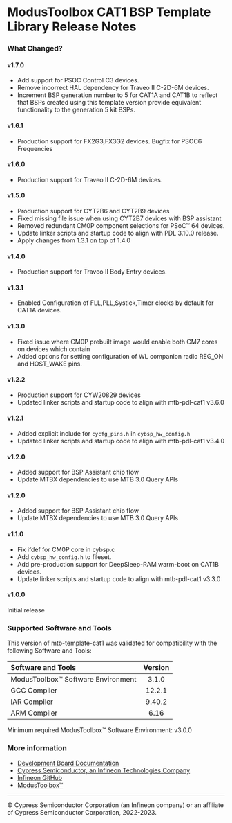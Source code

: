 # ModusToolbox CAT1 BSP Template Library Release Notes

### What Changed?
#### v1.7.0
* Add support for PSOC Control C3 devices.
* Remove incorrect HAL dependency for Traveo II C-2D-6M devices.
* Increment BSP generation number to 5 for CAT1A and CAT1B to
  reflect that BSPs created using this template version provide
  equivalent functionality to the generation 5 kit BSPs.
#### v1.6.1
* Production support for FX2G3,FX3G2 devices. Bugfix for PSOC6 Frequencies
#### v1.6.0
* Production support for Traveo II C-2D-6M devices.
#### v1.5.0
* Production support for CYT2B6 and CYT2B9 devices
* Fixed missing file issue when using CYT2B7 devices with BSP assistant
* Removed redundant CM0P component selections for PSoC™ 64 devices.
* Update linker scripts and startup code to align with PDL 3.10.0 release.
* Apply changes from 1.3.1 on top of 1.4.0
#### v1.4.0
* Production support for Traveo II Body Entry devices.
#### v1.3.1
* Enabled Configuration of FLL,PLL,Systick,Timer clocks by default for CAT1A devices.
#### v1.3.0
* Fixed issue where CM0P prebuilt image would enable both CM7 cores on devices which contain
* Added options for setting configuration of WL companion radio REG_ON and HOST_WAKE pins.
#### v1.2.2
* Production support for CYW20829 devices
* Updated linker scripts and startup code to align with mtb-pdl-cat1 v3.6.0
#### v1.2.1
* Added explicit include for `cycfg_pins.h` in `cybsp_hw_config.h`
* Updated linker scripts and startup code to align with mtb-pdl-cat1 v3.4.0
#### v1.2.0
* Added support for BSP Assistant chip flow
* Update MTBX dependencies to use MTB 3.0 Query APIs
#### v1.2.0
* Added support for BSP Assistant chip flow
* Update MTBX dependencies to use MTB 3.0 Query APIs
#### v1.1.0
* Fix ifdef for CM0P core in cybsp.c
* Add `cybsp_hw_config.h` to fileset.
* Add pre-production support for DeepSleep-RAM warm-boot on CAT1B devices.
* Update linker scripts and startup code to align with mtb-pdl-cat1 v3.3.0
#### v1.0.0
Initial release

### Supported Software and Tools
This version of mtb-template-cat1 was validated for compatibility with the following Software and Tools:

| Software and Tools                        | Version |
| :---                                      | :----:  |
| ModusToolbox™ Software Environment        | 3.1.0   |
| GCC Compiler                              | 12.2.1  |
| IAR Compiler                              | 9.40.2  |
| ARM Compiler                              | 6.16    |

Minimum required ModusToolbox™ Software Environment: v3.0.0

### More information
* [Development Board Documentation](https://www.cypress.com/documentation/development-kitsboards)
* [Cypress Semiconductor, an Infineon Technologies Company](https://www.cypress.com)
* [Infineon GitHub](https://github.com/infineon)
* [ModusToolbox™](https://www.cypress.com/products/modustoolbox-software-environment)

---
© Cypress Semiconductor Corporation (an Infineon company) or an affiliate of Cypress Semiconductor Corporation, 2022-2023.
